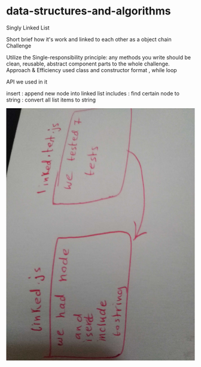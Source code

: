 # data-structures-and-algorithms


Singly Linked List

Short brief how it's work and linked to each other as a object chain
Challenge

Utilize the Single-responsibility principle: any methods you write should be clean, reusable, abstract component parts to the whole challenge.
Approach & Efficiency
used class and constructor format , while loop

 API
we used in it 

insert : append new node into linked list
includes : find certain node
to string : convert all list items to string

![](https://github.com/401-advanced-javascript-bayan/data-structures-and-algorithms/blob/codeCh05/image/IMG_20200128_212739.jpg)
